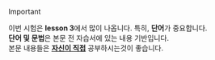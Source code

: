 > [!important]
> 이번 시험은 **lesson 3**에서 많이 나옵니다. 특히, **단어**가 중요합니다.   
> **단어 및 문법**은 본문 전 자습서에 있는 내용 기반입니다.   
> 본문 내용들은 **<ins>자신이 직접</ins>** 공부하시는것이 좋습니다.   
